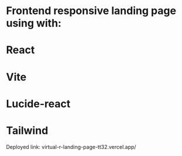 # Frontend responsive landing page using with:
# React 
# Vite
# Lucide-react
# Tailwind

Deployed link: virtual-r-landing-page-tt32.vercel.app/

